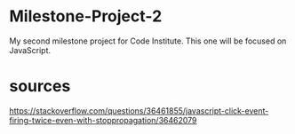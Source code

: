 # Milestone-Project-2
My second milestone project for Code Institute. This one will be focused on JavaScript.


# sources

https://stackoverflow.com/questions/36461855/javascript-click-event-firing-twice-even-with-stoppropagation/36462079
